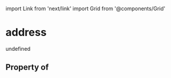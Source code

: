 import Link from 'next/link'
import Grid from '@components/Grid'

# address

undefined

## Property of



